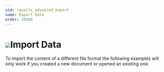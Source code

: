 ```yaml
---
uid: royalts_advanced_export
name: Export Data
order: 10500
---
```

# ![](/images/RoyalTS/Application/SVG_FileImport_32.svg#img_header)Import Data
To import the content of a different file format the following examples will only work if you created a new document or opened an existing one. 
